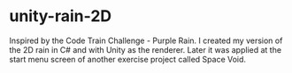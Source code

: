 # unity-rain-2D
Inspired by the Code Train Challenge - Purple Rain. I created my version of the 2D rain in C# and with Unity as the renderer. Later it was applied at the start menu screen of another exercise project called Space Void.

